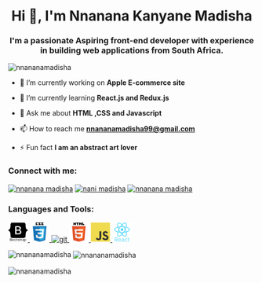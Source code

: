 

<h1 align="center">Hi 👋, I'm Nnanana Kanyane Madisha</h1>
<h3 align="center">I'm a passionate Aspiring front-end developer with experience in building web applications from South Africa.</h3>
<p align="left"> <img src="https://komarev.com/ghpvc/?username=nnananamadisha&label=Profile%20views&color=0e75b6&style=flat" alt="nnananamadisha" /> </p>

- 🔭 I’m currently working on **Apple E-commerce site**

- 🌱 I’m currently learning **React.js and Redux.js**

- 💬 Ask me about **HTML ,CSS and Javascript**

- 📫 How to reach me **nnananamadisha99@gmail.com**

- ⚡ Fun fact **I am an abstract art lover**

<h3 align="left">Connect with me:</h3>
<p align="left">
<a href="https://linkedin.com/in/nnanana madisha" target="blank"><img align="center" src="https://raw.githubusercontent.com/rahuldkjain/github-profile-readme-generator/master/src/images/icons/Social/linked-in-alt.svg" alt="nnanana madisha" height="30" width="40" /></a>
<a href="https://fb.com/nani madisha" target="blank"><img align="center" src="https://raw.githubusercontent.com/rahuldkjain/github-profile-readme-generator/master/src/images/icons/Social/facebook.svg" alt="nani madisha" height="30" width="40" /></a>
<a href="https://instagram.com/nnanana madisha" target="blank"><img align="center" src="https://raw.githubusercontent.com/rahuldkjain/github-profile-readme-generator/master/src/images/icons/Social/instagram.svg" alt="nnanana madisha" height="30" width="40" /></a>
</p>

<h3 align="left">Languages and Tools:</h3>
<p align="left"> <a href="https://getbootstrap.com" target="_blank" rel="noreferrer"> <img src="https://raw.githubusercontent.com/devicons/devicon/master/icons/bootstrap/bootstrap-plain-wordmark.svg" alt="bootstrap" width="40" height="40"/> </a> <a href="https://www.w3schools.com/css/" target="_blank" rel="noreferrer"> <img src="https://raw.githubusercontent.com/devicons/devicon/master/icons/css3/css3-original-wordmark.svg" alt="css3" width="40" height="40"/> </a> <a href="https://git-scm.com/" target="_blank" rel="noreferrer"> <img src="https://www.vectorlogo.zone/logos/git-scm/git-scm-icon.svg" alt="git" width="40" height="40"/> </a> <a href="https://www.w3.org/html/" target="_blank" rel="noreferrer"> <img src="https://raw.githubusercontent.com/devicons/devicon/master/icons/html5/html5-original-wordmark.svg" alt="html5" width="40" height="40"/> </a> <a href="https://developer.mozilla.org/en-US/docs/Web/JavaScript" target="_blank" rel="noreferrer"> <img src="https://raw.githubusercontent.com/devicons/devicon/master/icons/javascript/javascript-original.svg" alt="javascript" width="40" height="40"/> </a> <a href="https://reactjs.org/" target="_blank" rel="noreferrer"> <img src="https://raw.githubusercontent.com/devicons/devicon/master/icons/react/react-original-wordmark.svg" alt="react" width="40" height="40"/> </a> </p>

<p><img align="left" src="https://github-readme-stats.vercel.app/api/top-langs?username=nnananamadisha&show_icons=true&locale=en&layout=compact" alt="nnananamadisha" /></p>

<p>&nbsp;<img align="center" src="https://github-readme-stats.vercel.app/api?username=nnananamadisha&show_icons=true&locale=en" alt="nnananamadisha" /></p>

<p><img align="center" src="https://github-readme-streak-stats.herokuapp.com/?user=nnananamadisha&" alt="nnananamadisha" /></p>




<!---
nnananamadisha/nnananamadisha is a ✨ special ✨ repository because its `README.md` (this file) appears on your GitHub profile.
You can click the Preview link to take a look at your changes.
--->
